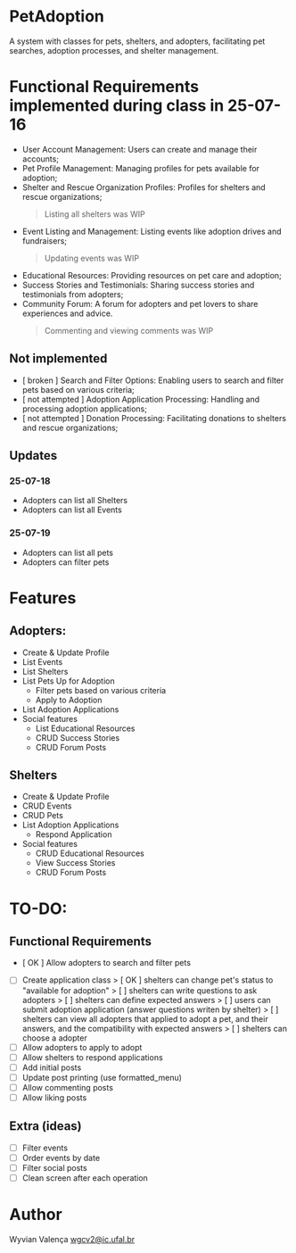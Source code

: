# PetAdoption
A system with classes for pets, shelters, and adopters, facilitating pet searches, adoption processes, and shelter management.

# Functional Requirements implemented during class in 25-07-16
- User Account Management: Users can create and manage their accounts;
- Pet Profile Management: Managing profiles for pets available for adoption;
- Shelter and Rescue Organization Profiles: Profiles for shelters and rescue organizations;
     > Listing all shelters was WIP
- Event Listing and Management: Listing events like adoption drives and fundraisers;
     > Updating events was WIP
- Educational Resources: Providing resources on pet care and adoption;
- Success Stories and Testimonials: Sharing success stories and testimonials from adopters;
- Community Forum: A forum for adopters and pet lovers to share experiences and advice.
     > Commenting and viewing comments was WIP

## Not implemented
- [ broken ] Search and Filter Options: Enabling users to search and filter pets based on various criteria;
- [ not attempted ] Adoption Application Processing: Handling and processing adoption applications;
- [ not attempted ] Donation Processing: Facilitating donations to shelters and rescue organizations;

## Updates

### 25-07-18
- Adopters can list all Shelters
- Adopters can list all Events

### 25-07-19
- Adopters can list all pets
- Adopters can filter pets

# Features

## Adopters:
- Create & Update Profile
- List Events
- List Shelters
- List Pets Up for Adoption
    - Filter pets based on various criteria
    - Apply to Adoption
- List Adoption Applications
- Social features
    - List Educational Resources
    - CRUD Success Stories
    - CRUD Forum Posts

## Shelters
- Create & Update Profile
- CRUD Events
- CRUD Pets
- List Adoption Applications
    - Respond Application
- Social features
    - CRUD Educational Resources
    - View Success Stories
    - CRUD Forum Posts

# TO-DO:

## Functional Requirements
- [ OK ] Allow adopters to search and filter pets
- [ ] Create application class
        > [ OK ] shelters can change pet's status to "available for adoption" 
        > [ ] shelters can write questions to ask adopters
        > [ ] shelters can define expected answers
        > [ ] users can submit adoption application (answer questions writen by shelter)
        > [ ] shelters can view all adopters that applied to adopt a pet, and their answers, and the compatibility with expected answers
        > [ ] shelters can choose a adopter
- [ ] Allow adopters to apply to adopt
- [ ] Allow shelters to respond applications
- [ ] Add initial posts
- [ ] Update post printing (use formatted_menu)
- [ ] Allow commenting posts
- [ ] Allow liking posts

## Extra (ideas)
- [ ] Filter events
- [ ] Order events by date
- [ ] Filter social posts
- [ ] Clean screen after each operation

# Author
Wyvian Valença
wgcv2@ic.ufal.br
